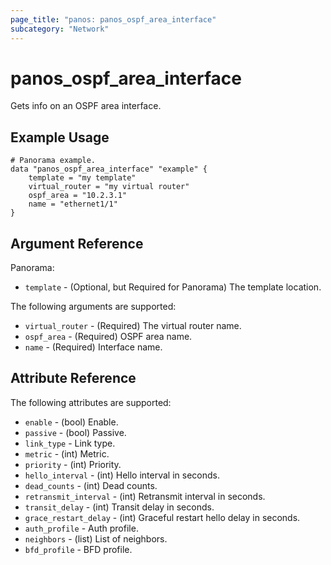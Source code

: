 ```yaml
---
page_title: "panos: panos_ospf_area_interface"
subcategory: "Network"
---
```


# panos_ospf_area_interface

Gets info on an OSPF area interface.


## Example Usage

```hcl
# Panorama example.
data "panos_ospf_area_interface" "example" {
    template = "my template"
    virtual_router = "my virtual router"
    ospf_area = "10.2.3.1"
    name = "ethernet1/1"
}
```


## Argument Reference

Panorama:

* `template` - (Optional, but Required for Panorama) The template location.

The following arguments are supported:

* `virtual_router` - (Required) The virtual router name.
* `ospf_area` - (Required) OSPF area name.
* `name` - (Required) Interface name.


## Attribute Reference

The following attributes are supported:

* `enable` - (bool) Enable.
* `passive` - (bool) Passive.
* `link_type` - Link type.
* `metric` - (int) Metric.
* `priority` - (int) Priority.
* `hello_interval` - (int) Hello interval in seconds.
* `dead_counts` - (int) Dead counts.
* `retransmit_interval` - (int) Retransmit interval in seconds.
* `transit_delay` - (int) Transit delay in seconds.
* `grace_restart_delay` - (int) Graceful restart hello delay in seconds.
* `auth_profile` - Auth profile.
* `neighbors` - (list) List of neighbors.
* `bfd_profile` - BFD profile.

